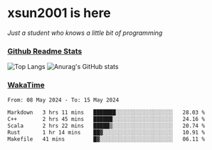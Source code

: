 # xsun2001 is here

*Just a student who knows a little bit of programming*

### [Github Readme Stats](https://github.com/anuraghazra/github-readme-stats)

![Top Langs](https://github-readme-stats.vercel.app/api/top-langs/?username=xsun2001&layout=compact&theme=radical) ![Anurag's GitHub stats](https://github-readme-stats.vercel.app/api?username=xsun2001&show_icons=true&theme=radical)

### [WakaTime](https://wakatime.com)

<!--START_SECTION:waka-->

```txt
From: 08 May 2024 - To: 15 May 2024

Markdown   3 hrs 11 mins   ███████░░░░░░░░░░░░░░░░░░   28.03 %
C++        2 hrs 45 mins   ██████░░░░░░░░░░░░░░░░░░░   24.16 %
Scala      2 hrs 22 mins   █████▒░░░░░░░░░░░░░░░░░░░   20.74 %
Rust       1 hr 14 mins    ██▓░░░░░░░░░░░░░░░░░░░░░░   10.91 %
Makefile   41 mins         █▓░░░░░░░░░░░░░░░░░░░░░░░   06.11 %
```

<!--END_SECTION:waka-->
